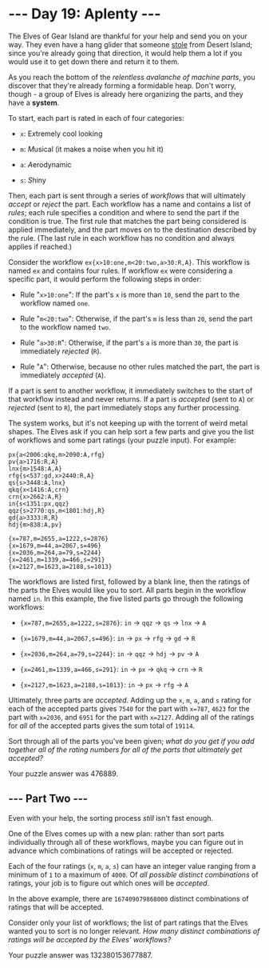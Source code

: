 # --- Day 19: Aplenty ---

The Elves of Gear Island are thankful for your help and send you on your way. They even have a hang glider that someone [stole](9) from Desert Island; since you're already going that direction, it would help them a lot if you would use it to get down there and return it to them.

As you reach the bottom of the *relentless avalanche of machine parts*, you discover that they're already forming a formidable heap. Don't worry, though - a group of Elves is already here organizing the parts, and they have a **system**.

To start, each part is rated in each of four categories:


 - `x`: E*x*tremely cool looking

 - `m`: *M*usical (it makes a noise when you hit it)

 - `a`: *A*erodynamic

 - `s`: *S*hiny


Then, each part is sent through a series of *workflows* that will ultimately *accept* or *reject* the part. Each workflow has a name and contains a list of *rules*; each rule specifies a condition and where to send the part if the condition is true. The first rule that matches the part being considered is applied immediately, and the part moves on to the destination described by the rule. (The last rule in each workflow has no condition and always applies if reached.)

Consider the workflow `ex{x>10:one,m<20:two,a>30:R,A}`. This workflow is named `ex` and contains four rules. If workflow `ex` were considering a specific part, it would perform the following steps in order:


 - Rule "`x>10:one`": If the part's `x` is more than `10`, send the part to the workflow named `one`.

 - Rule "`m<20:two`": Otherwise, if the part's `m` is less than `20`, send the part to the workflow named `two`.

 - Rule "`a>30:R`": Otherwise, if the part's `a` is more than `30`, the part is immediately *rejected* (`R`).

 - Rule "`A`": Otherwise, because no other rules matched the part, the part is immediately *accepted* (`A`).


If a part is sent to another workflow, it immediately switches to the start of that workflow instead and never returns. If a part is *accepted* (sent to `A`) or *rejected* (sent to `R`), the part immediately stops any further processing.

The system works, but it's not keeping up with the torrent of weird metal shapes. The Elves ask if you can help sort a few parts and give you the list of workflows and some part ratings (your puzzle input). For example:

```
px{a<2006:qkq,m>2090:A,rfg}
pv{a>1716:R,A}
lnx{m>1548:A,A}
rfg{s<537:gd,x>2440:R,A}
qs{s>3448:A,lnx}
qkq{x<1416:A,crn}
crn{x>2662:A,R}
in{s<1351:px,qqz}
qqz{s>2770:qs,m<1801:hdj,R}
gd{a>3333:R,R}
hdj{m>838:A,pv}

{x=787,m=2655,a=1222,s=2876}
{x=1679,m=44,a=2067,s=496}
{x=2036,m=264,a=79,s=2244}
{x=2461,m=1339,a=466,s=291}
{x=2127,m=1623,a=2188,s=1013}

```

The workflows are listed first, followed by a blank line, then the ratings of the parts the Elves would like you to sort. All parts begin in the workflow named `in`. In this example, the five listed parts go through the following workflows:


 - `{x=787,m=2655,a=1222,s=2876}`: `in` -> `qqz` -> `qs` -> `lnx` -> `A`

 - `{x=1679,m=44,a=2067,s=496}`: `in` -> `px` -> `rfg` -> `gd` -> `R`

 - `{x=2036,m=264,a=79,s=2244}`: `in` -> `qqz` -> `hdj` -> `pv` -> `A`

 - `{x=2461,m=1339,a=466,s=291}`: `in` -> `px` -> `qkq` -> `crn` -> `R`

 - `{x=2127,m=1623,a=2188,s=1013}`: `in` -> `px` -> `rfg` -> `A`


Ultimately, three parts are *accepted*. Adding up the `x`, `m`, `a`, and `s` rating for each of the accepted parts gives `7540` for the part with `x=787`, `4623` for the part with `x=2036`, and `6951` for the part with `x=2127`. Adding all of the ratings for *all* of the accepted parts gives the sum total of `19114`.

Sort through all of the parts you've been given; *what do you get if you add together all of the rating numbers for all of the parts that ultimately get accepted?*


Your puzzle answer was 476889.

## --- Part Two ---

Even with your help, the sorting process *still* isn't fast enough.

One of the Elves comes up with a new plan: rather than sort parts individually through all of these workflows, maybe you can figure out in advance which combinations of ratings will be accepted or rejected.

Each of the four ratings (`x`, `m`, `a`, `s`) can have an integer value ranging from a minimum of `1` to a maximum of `4000`. Of *all possible distinct combinations* of ratings, your job is to figure out which ones will be *accepted*.

In the above example, there are `167409079868000` distinct combinations of ratings that will be accepted.

Consider only your list of workflows; the list of part ratings that the Elves wanted you to sort is no longer relevant. *How many distinct combinations of ratings will be accepted by the Elves' workflows?*


Your puzzle answer was 132380153677887.
